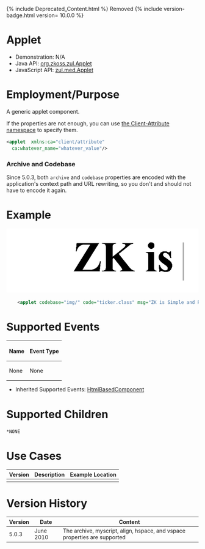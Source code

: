 

{% include Deprecated_Content.html %} Removed {% include version-badge.html version=
10.0.0 %}

# Applet

- Demonstration: N/A
- Java API: [org.zkoss.zul.Applet](https://www.zkoss.org/javadoc/latest/zk/org/zkoss/zul/Applet.html)
- JavaScript API: [zul.med.Applet](https://www.zkoss.org/javadoc/latest/jsdoc/classes/zul.med.Applet.html)


# Employment/Purpose

A generic applet component.

If the properties are not enough, you can use [ the Client-Attribute namespace](/zuml_ref/client_attribute)
to specify them.

```xml
<applet  xmlns:ca="client/attribute"
  ca:whatever_name="whatever_value"/>
```

### Archive and Codebase

Since 5.0.3, both `archive` and `codebase` properties are encoded with
the application's context path and URL rewriting, so you don't and
should not have to encode it again.

# Example

![](/zk_component_ref/images/ZKComRef_Applet_Examples.PNG)

```xml
    <applet codebase="img/" code="ticker.class" msg="ZK is Simple and Rich!" width="580px" />
```

# Supported Events

<table>
<thead>
<tr class="header">
<th><center>
<p>Name</p>
</center></th>
<th><center>
<p>Event Type</p>
</center></th>
</tr>
</thead>
<tbody>
<tr class="odd">
<td><p>None</p></td>
<td><p>None</p></td>
</tr>
</tbody>
</table>

- Inherited Supported Events: [ HtmlBasedComponent]({{site.baseurl}}/zk_component_ref/htmlbasedcomponent#Supported_Events)

# Supported Children

`*NONE`

# Use Cases

| Version | Description | Example Location |
|---------|-------------|------------------|
|         |             |                  |

# Version History



| Version | Date      | Content                                                                   |
|---------|-----------|---------------------------------------------------------------------------|
| 5.0.3   | June 2010 | The archive, myscript, align, hspace, and vspace properties are supported |


